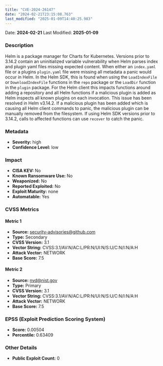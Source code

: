 ```yaml
---
title: "CVE-2024-26147"
date: "2024-02-21T23:15:08.763"
last_modified: "2025-01-09T14:40:25.983"
---
```




Date: **2024-02-21** Last Modified: **2025-01-09**

### Description  
Helm is a package manager for Charts for Kubernetes. Versions prior to 3.14.2 contain an uninitialized variable vulnerability when Helm parses index and plugin yaml files missing expected content. When either an `index.yaml` file or a plugins `plugin.yaml` file were missing all metadata a panic would occur in Helm. In the Helm SDK, this is found when using the `LoadIndexFile` or `DownloadIndexFile` functions in the `repo` package or the `LoadDir` function in the `plugin` package. For the Helm client this impacts functions around adding a repository and all Helm functions if a malicious plugin is added as Helm inspects all known plugins on each invocation. This issue has been resolved in Helm v3.14.2. If a malicious plugin has been added which is causing all Helm client commands to panic, the malicious plugin can be manually removed from the filesystem. If using Helm SDK versions prior to 3.14.2, calls to affected functions can use `recover` to catch the panic.

### Metadata  
- **Severity:** high
- **Confidence Level:** low

### Impact  
- **CISA KEV:** No
- **Known Ransomware Use:** No
- **Weaponized:** No
- **Reported Exploited:** No
- **Exploit Maturity:** none
- **Automatable:** Yes

### CVSS Metrics  

#### Metric 1
- **Source:** security-advisories@github.com
- **Type:** Secondary
- **CVSS Version:** 3.1
- **Vector String:** CVSS:3.1/AV:N/AC:L/PR:N/UI:N/S:U/C:N/I:N/A:H
- **Attack Vector:** NETWORK
- **Base Score:** 7.5

#### Metric 2
- **Source:** nvd@nist.gov
- **Type:** Primary
- **CVSS Version:** 3.1
- **Vector String:** CVSS:3.1/AV:N/AC:L/PR:N/UI:N/S:U/C:N/I:N/A:H
- **Attack Vector:** NETWORK
- **Base Score:** 7.5


### EPSS (Exploit Prediction Scoring System)  
- **Score:** 0.00504
- **Percentile:** 0.63409

### Other Details  
- **Public Exploit Count:** 0
